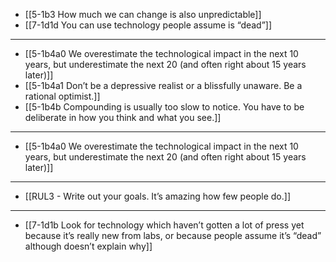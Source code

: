 - [[5-1b3 How much we can change is also unpredictable]]
- [[7-1d1d You can use technology people assume is “dead”]]
---
- [[5-1b4a0 We overestimate the technological impact in the next 10 years, but underestimate the next 20 (and often right about 15 years later)]]
- [[5-1b4a1 Don’t be a depressive realist or a blissfully unaware. Be a rational optimist.]]
- [[5-1b4b Compounding is usually too slow to notice. You have to be deliberate in how you think and what you see.]]
---
- [[5-1b4a0 We overestimate the technological impact in the next 10 years, but underestimate the next 20 (and often right about 15 years later)]]
---
- [[RUL3 - Write out your goals. It’s amazing how few people do.]]
---
- [[7-1d1b Look for technology which haven’t gotten a lot of press yet because it’s really new from labs, or because people assume it’s “dead” although doesn’t explain why]]
